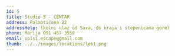 ```yaml
---
id: 5
title: Studio 5 - CENTAR
address: Palmotićeva 22
addressHelp: (kolni ulaz od Saxa, do kraja i stepenicama gore)
phone: Marija 091 457 3558
email: upisi.escape@gmail.com
thumb: ../../images/locations/lok1.png
---
```

